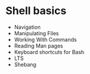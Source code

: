 # Shell basics


- Navigation
- Manipulating Files
- Working With Commands
- Reading Man pages
- Keyboard shortcuts for Bash
- LTS
- Shebang
